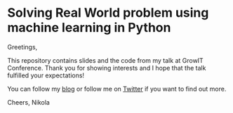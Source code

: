 # Solving Real World problem using machine learning in Python

Greetings,

This repository contains slides and the code from my talk at GrowIT Conference. 
Thank you for showing interests and I hope that the talk fulfilled your expectations!

You can follow my [blog](https://rubikscode.net/) or follow me on [Twitter](https://twitter.com/NMZivkovic) if you want to find out more.

Cheers, Nikola
